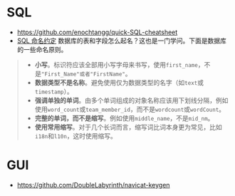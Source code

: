 
# SQL
- https://github.com/enochtangg/quick-SQL-cheatsheet
- [SQL 命名约定](https://launchbylunch.com/posts/2014/Feb/16/sql-naming-conventions/) 数据库的表和字段怎么起名？这也是一门学问。下面是数据库的一些命名原则。
> * __小写__。标识符应该全部用小写字母来书写，使用`first_name`，不是`"First_Name"或者"FirstName"`。
> * __数据类型不是名称__。避免使用仅为数据类型的名字（如`text`或`timestamp`）。
> * __强调单独的单词__。由多个单词组成的对象名称应该用下划线分隔，例如使用`word_count`或`team_member_id`，而不是`wordcount`或`wordCount`。
> * __完整的单词，而不是缩写__。例如使用`middle_name`，不是`mid_nm`。
> * __使用常用缩写__。对于几个长词而言，缩写词比词本身更为常见，比如`i18n`和`l10n`，这时使用缩写。


# GUI
- https://github.com/DoubleLabyrinth/navicat-keygen

